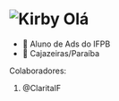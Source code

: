 # ![Kirby](https://media.tenor.com/b1dXnLHoTqoAAAAj/music-kirby-kirby.gif) Olá

- 🔭 Aluno de Ads do IFPB
- 🌱 Cajazeiras/Paraíba

Colaboradores:
1. @ClaritaIF
